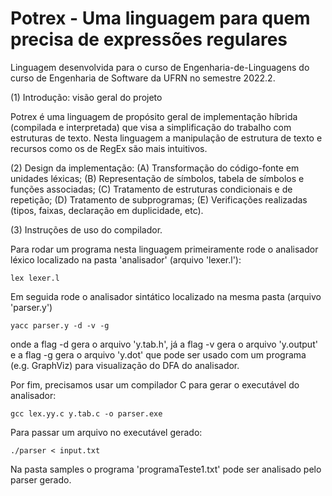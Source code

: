 # Potrex - Uma linguagem para quem precisa de expressões regulares

Linguagem desenvolvida para o curso de Engenharia-de-Linguagens do curso de Engenharia de Software da UFRN no semestre 2022.2.

(1) Introdução: visão geral do projeto

Potrex é uma linguagem de propósito geral de implementação híbrida (compilada e interpretada) que visa a simplificação do trabalho com estruturas de texto. Nesta linguagem a manipulação de estrutura de texto e recursos como os de RegEx são mais intuitivos.


(2) Design da implementação:
      (A) Transformação do código-fonte em unidades léxicas;
      (B) Representação de símbolos, tabela de símbolos e funções associadas;
      (C) Tratamento de estruturas condicionais e de repetição;
      (D) Tratamento de subprogramas;
      (E) Verificações realizadas (tipos, faixas, declaração em duplicidade, etc).


(3) Instruções de uso do compilador.

Para rodar um programa nesta linguagem primeiramente rode o analisador léxico localizado na pasta 'analisador' (arquivo 'lexer.l'):
```
lex lexer.l
```
Em seguida rode o analisador sintático localizado na mesma pasta (arquivo 'parser.y') 
 ```
yacc parser.y -d -v -g
```
onde a flag -d gera o arquivo 'y.tab.h', já a flag -v gera o arquivo 'y.output' e a flag -g gera o arquivo 'y.dot' que pode ser usado com um programa (e.g. GraphViz) para visualização do DFA do analisador.

Por fim, precisamos usar um compilador C para gerar o executável do analisador:
```
gcc lex.yy.c y.tab.c -o parser.exe 
```
Para passar um arquivo no executável gerado:
```
./parser < input.txt
```

Na pasta samples o programa 'programaTeste1.txt' pode ser analisado pelo parser gerado.
